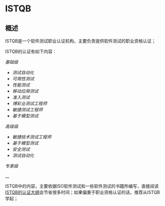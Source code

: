 # ISTQB

## 概述

ISTQB是一个软件测试职业认证机构，主要负责提供软件测试的职业资格认证；

ISTQB的认证有如下内容：

_基础级_

* _测试自动化_
* _可用性测试_
* _性能测试_
* _移动应用测试_
* _准入测试_
* _博彩业测试工程师_
* _敏捷测试工程师_
* _基于模型测试_

_高级级_

* _敏捷技术测试工程师_
* _基于模型测试_
* _安全测试_
* _测试自动化_

_专家级_

\_\_

ISTQB中的内容，主要依据ISO软件测试和一些软件测试的书籍所编写，直接阅读[ISTQB的认证大纲](https://www.istqb.org/downloads.html)会节省很多时间；如果偏重于职业资格认证的话，推荐从ISTQB学起；

